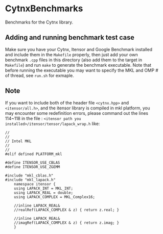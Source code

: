# CytnxBenchmarks
Benchmarks for the Cytnx library.

## Adding and running benchmark test case
Make sure you have your Cytnx, Itensor and Google Benchmark installed and include them in the `Makefile` properly, then just add your own benchmark `.cpp` files in this directory (also add them to the target in `Makefile`) and run `make` to generate the benchmark executable. Note that before running the executable you may want to specify the MKL and OMP # of thread, see `run.sh` for exmaple.  

## Note 
If you want to include both of the header file `<cytnx.hpp>` and `<itensor/all.h>`, and the itensor library is compiled in mkl platform, you may encounter some redefinition errors, please 
command out the lines 114~118 in the file : `<itensor path you installed>/itensor/tensor/lapack_wrap.h`
like:

```
//
//
// Intel MKL
//
//
#elif defined PLATFORM_mkl

#define ITENSOR_USE_CBLAS
#define ITENSOR_USE_ZGEMM

#include "mkl_cblas.h"
#include "mkl_lapack.h"
    namespace itensor {
    using LAPACK_INT = MKL_INT;
    using LAPACK_REAL = double;
    using LAPACK_COMPLEX = MKL_Complex16;

    //inline LAPACK_REAL& 
    //realRef(LAPACK_COMPLEX & z) { return z.real; }

    //inline LAPACK_REAL& 
    //imagRef(LAPACK_COMPLEX & z) { return z.imag; }
    }
```
